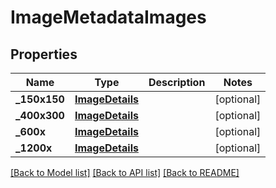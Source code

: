 # ImageMetadataImages

## Properties
Name | Type | Description | Notes
------------ | ------------- | ------------- | -------------
**_150x150** | [**ImageDetails**](.md) |  | [optional] 
**_400x300** | [**ImageDetails**](.md) |  | [optional] 
**_600x** | [**ImageDetails**](.md) |  | [optional] 
**_1200x** | [**ImageDetails**](.md) |  | [optional] 

[[Back to Model list]](../README.md#documentation-for-models) [[Back to API list]](../README.md#documentation-for-api-endpoints) [[Back to README]](../README.md)



